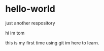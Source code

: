 # hello-world
just another respository

hi im tom

this is my first time using git im here to learn.
